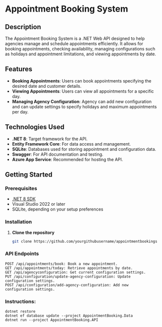 # Appointment Booking System

## Description
The Appointment Booking System is a .NET Web API designed to help agencies manage and schedule appointments efficiently. It allows for booking appointments, checking availability, managing configurations such as holidays and appointment limitations, and viewing appointments by date.

## Features
- **Booking Appointments**: Users can book appointments specifying the desired date and customer details.
- **Viewing Appointments**: Users can view all appointments for a specific day.
- **Managing Agency Configuration**: Agency can add new configuration and can update settings to specify holidays and maximum appointments per day.

## Technologies Used
- **.NET 8**: Target framework for the API.
- **Entity Framework Core**: For data access and management.
- **SQLite**: Databases used for storing appointment and configuration data.
- **Swagger**: For API documentation and testing.
- **Azure App Service**: Recommended for hosting the API.

## Getting Started

### Prerequisites
- [.NET 8 SDK](https://dotnet.microsoft.com/en-us/download/dotnet/8.0)
- Visual Studio 2022 or later
- SQLite, depending on your setup preferences

### Installation
1. **Clone the repository**
   ```sh
   git clone https://github.com/yourgithubusername/appointmentbookingsystem.git

### API Endpoints
```
POST /api/appointments/book: Book a new appointment.
GET /api/appointments/today: Retrieve appointments by date.
GET /api/agencyconfiguration: Get current configuration settings.
PUT /api/configuration/update-agency-configuration: Update configuration settings.
POST /api/configuration/add-agency-configuration: Add new configuration settings.
```

### Instructions:
```cd appointmentbookingsystem
dotnet restore
dotnet ef database update --project AppointmentBooking.Data
dotnet run --project AppointmentBooking.API
```

